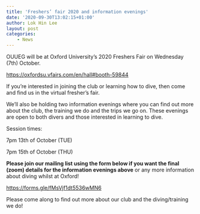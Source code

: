 ```yaml
---
title: 'Freshers’ fair 2020 and information evenings'
date: '2020-09-30T13:02:15+01:00'
author: Lok Hin Lee
layout: post
categories:
    - News
---
```


OUUEG will be at Oxford University’s 2020 Freshers Fair on Wednesday (7th) October.

<https://oxfordsu.vfairs.com/en/hall#booth-59844>

If you’re interested in joining the club or learning how to dive, then come and find us in the virtual fresher’s fair.

We’ll also be holding two information evenings where you can find out more about the club, the training we do and the trips we go on. These evenings are open to both divers and those interested in learning to dive.

Session times:

7pm 13th of October (TUE)

7pm 15th of October (THU)

**Please join our mailing list using the form below if you want the final (zoom) details for the information evenings above** or any more information about diving whilst at Oxford!

<https://forms.gle/fMsVjf1dt5536wMN6>

Please come along to find out more about our club and the diving/training we do!

